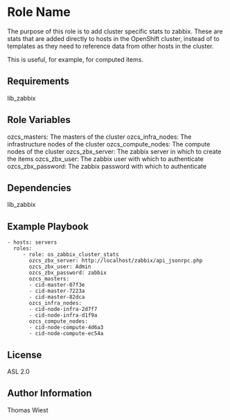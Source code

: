 Role Name
=========

The purpose of this role is to add cluster specific stats to zabbix. These are stats that are added directly to hosts in the OpenShift cluster, instead of to templates as they need to reference data from other hosts in the cluster.

This is useful, for example, for computed items.

Requirements
------------

lib_zabbix

Role Variables
--------------

  ozcs_masters: The masters of the cluster
  ozcs_infra_nodes: The infrastructure nodes of the cluster
  ozcs_compute_nodes: The compute nodes of the cluster
  ozcs_zbx_server: The zabbix server in which to create the items
  ozcs_zbx_user: The zabbix user with which to authenticate
  ozcs_zbx_password: The zabbix password with which to authenticate


Dependencies
------------

lib_zabbix

Example Playbook
----------------

    - hosts: servers
      roles:
         - role: os_zabbix_cluster_stats
           ozcs_zbx_server: http://localhost/zabbix/api_jsonrpc.php
           ozcs_zbx_user: Admin
           ozcs_zbx_password: zabbix
           ozcs_masters:
           - cid-master-07f3e
           - cid-master-7223a
           - cid-master-82dca
           ozcs_infra_nodes:
           - cid-node-infra-2d7f7
           - cid-node-infra-d1f9a
           ozcs_compute_nodes:
           - cid-node-compute-4d6a3
           - cid-node-compute-ec54a

License
-------

ASL 2.0

Author Information
------------------

Thomas Wiest
